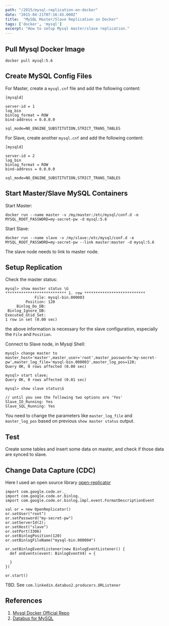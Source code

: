 ```yaml
---
path: "/2015/mysql-replication-on-docker"
date: "2015-04-21T07:16:45.000Z"
title:  "MySQL Master/Slave Replication on Docker"
tags: ['docker', 'mysql']
excerpt: "How to setup Mysql master/slave replication."
---
```


## Pull Mysql Docker Image

<!-- language: bash -->
    docker pull mysql:5.6

## Create MySQL Config Files
For Master, create a `mysql.cnf` file and add the following content:

<!-- language: bash -->
    [mysqld]

    server-id = 1
    log_bin
    binlog_format = ROW
    bind-address = 0.0.0.0

    sql_mode=NO_ENGINE_SUBSTITUTION,STRICT_TRANS_TABLES


For Slave, create another `mysql.cnf` and add the following content:

<!-- language: bash -->
    [mysqld]

    server-id = 2
    log_bin
    binlog_format = ROW
    bind-address = 0.0.0.0

    sql_mode=NO_ENGINE_SUBSTITUTION,STRICT_TRANS_TABLES


## Start Master/Slave MySQL Containers
Start Master:

<!-- language: bash -->
    docker run --name master -v /my/master:/etc/mysql/conf.d -e MYSQL_ROOT_PASSWORD=my-secret-pw -d mysql:5.6


Start Slave:

<!-- language: bash -->
    docker run --name slave -v /my/slave:/etc/mysql/conf.d -e MYSQL_ROOT_PASSWORD=my-secret-pw --link master:master -d mysql:5.6


The slave node needs to link to master node.

## Setup Replication
Check the master status:

<!-- language: bash -->
    mysql> show master status \G
    *************************** 1. row ***************************
                 File: mysql-bin.000003
             Position: 120
         Binlog_Do_DB: 
     Binlog_Ignore_DB: 
    Executed_Gtid_Set: 
    1 row in set (0.00 sec)


the above information is necessary for the slave configuration, especially the `File` and `Position`.

Connect to Slave node, in Mysql Shell:

<!-- language: bash -->
    mysql> change master to master_host='master',master_user='root',master_password='my-secret-pw',master_log_file='mysql-bin.000003',master_log_pos=120;  
    Query OK, 0 rows affected (0.00 sec)  

    mysql> start slave;
    Query OK, 0 rows affected (0.01 sec)

    mysql> show slave status\G

    // until you see the following two options are 'Yes'
    Slave_IO_Running: Yes  
    Slave_SQL_Running: Yes  


You need to change the parameters like `master_log_file` and `master_log_pos` based on previous `show master status` output.

## Test
Create some tables and insert some data on master, and check if those data are synced to slave. 

## Change Data Capture (CDC)
Here I used an open source library [open-replicator](https://github.com/whitesock/open-replicator)

<!-- language: scala -->
    import com.google.code.or._
    import com.google.code.or.binlog._
    import com.google.code.or.binlog.impl.event.FormatDescriptionEvent

    val or = new OpenReplicator()
    or.setUser("root")
    or.setPassword("my-secret-pw")
    or.setServerId(2);
    or.setHost("slave")
    or.setPort(3306)
    or.setBinlogPosition(120)
    or.setBinlogFileName("mysql-bin.000004")

    or.setBinlogEventListener(new BinlogEventListener() {
      def onEvents(event: BinlogEventV4) = {

      }
    })

    or.start()



TBD.
See `com.linkedin.databus2.producers.ORListener`


## References
1. [Mysql Docker Official Repo](https://registry.hub.docker.com/_/mysql/)
2. [Databus for MySQL](https://github.com/linkedin/databus/wiki/Databus-for-MySQL)
